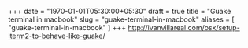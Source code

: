 +++
date = "1970-01-01T05:30:00+05:30"
draft = true
title = "Guake terminal in macbook"
slug = "guake-terminal-in-macbook"
aliases = [
	"guake-terminal-in-macbook"
]
+++
http://ivanvillareal.com/osx/setup-iterm2-to-behave-like-guake/